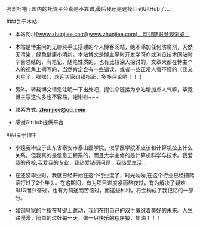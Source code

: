 强烈吐槽 : 国内的托管平台真是不靠谱,最后我还是选择回到GitHub了...

###关于本站
- 本站网址[www.zhunjiee.com](www.zhunjiee.com)，欢迎随时参观浏览！

- 本站是博主闲的无聊纯手工搭建的个人博客网站，绝不添加任何防腐剂，天然无污染，绿色健康小清新。本站博文是博主平时开发学习亦或浏览技术网站时辛苦总结的，有笔记、随笔性质的，也有比较深入探讨的。文章大都在博主个人的视角上撰写的，当然肯定会有一些错误，或者一些正常人看不懂的（我又火星了，嘿嘿），欢迎大家纠错指正，多多评论哟！！！

- 另外，转载博文请您注明一下出处吧，提供个链接为小站增加点人气嘛，毕竟博主写这么多也不容易，谢谢啦~~~

- 联系方式: **zhunjiee@qq.com**

- 感谢GitHub提供平台


###关于博主

- 小猿我毕业于山东省泰安市泰山医学院，似乎医学院不应该和计算机扯上什么关系，但我真的是信息工程系的，而且大学主修的是计算机科学与技术。我爱我的母校,我爱我的专业，我热爱钻研问题，我热爱生活...

- 在还没毕业时，我就已经开始在这个行业混了，时光匆匆,在这个行业已经摸爬滚打过了2个年头。在这期间，有为项目进度紧而熬夜过，有为解决了疑难BUG而兴奋过，也有为前途而苦恼过，而这些种种，将会构成了我记忆的一部分。

- 如钢琴家的手指在琴键上跳动，我们在用自己的双手编织着美好的未来。人生路漫漫，简单的过好每一天，做一只快乐的程序猿，加油！！！